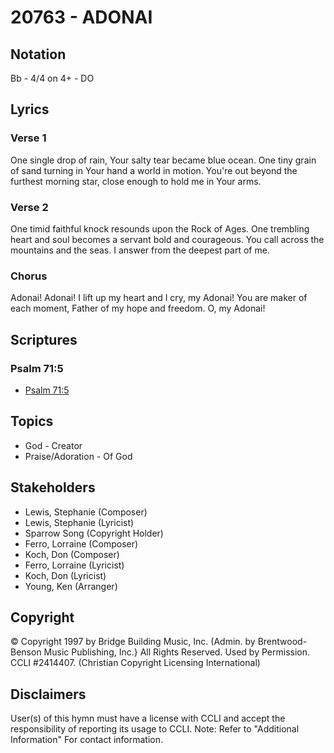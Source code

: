 # 20763 - ADONAI

## Notation

Bb - 4/4 on 4+ - DO

## Lyrics

### Verse 1

One single drop of rain, Your salty tear became blue ocean. One tiny grain of sand turning in Your hand a world in motion. You're out beyond the furthest morning star, close enough to hold me in Your arms. 

### Verse 2

One timid faithful knock resounds upon the Rock of Ages. One trembling heart and soul becomes a servant bold and courageous. You call across the mountains and the seas. I answer from the deepest part of me.

### Chorus

Adonai! Adonai! I lift up my heart and I cry, my Adonai! You are maker of each moment, Father of my hope and freedom. O, my Adonai!


## Scriptures

### Psalm 71:5

- [Psalm 71:5](https://www.biblegateway.com/passage/?search=Psalm%2071%3A5)


## Topics

- God - Creator
- Praise/Adoration - Of God

## Stakeholders

- Lewis, Stephanie (Composer)
- Lewis, Stephanie (Lyricist)
- Sparrow Song (Copyright Holder)
- Ferro, Lorraine (Composer)
- Koch, Don (Composer)
- Ferro, Lorraine (Lyricist)
- Koch, Don (Lyricist)
- Young, Ken (Arranger)

## Copyright

© Copyright 1997 by Bridge Building Music, Inc.  (Admin. by Brentwood-Benson Music Publishing, Inc.} All Rights Reserved. Used by Permission. CCLI #2414407.
(Christian Copyright Licensing International)

## Disclaimers

User(s) of this hymn must have a license with CCLI and accept the responsibility of reporting its usage to CCLI.
Note: Refer to "Additional Information" For contact information.

